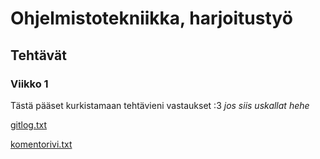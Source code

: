 # Ohjelmistotekniikka, harjoitustyö
## Tehtävät
### Viikko 1
Tästä pääset kurkistamaan tehtävieni vastaukset :3
*jos siis uskallat hehe*

[gitlog.txt](https://github.com/macabre-cs/ot-harjoitustyo/blob/master/laskarit/viikko1/gitlog.txt)

[komentorivi.txt](https://github.com/macabre-cs/ot-harjoitustyo/blob/master/laskarit/viikko1/komentorivi.txt)
